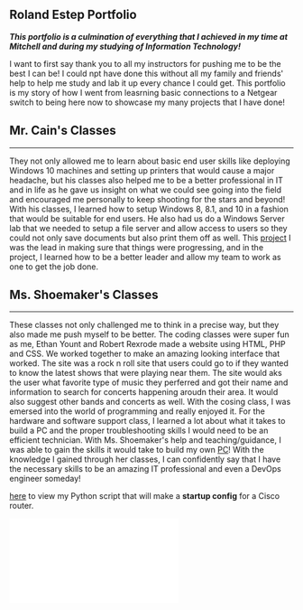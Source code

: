 Roland Estep Portfolio
-------------------------

***This portfolio is a culmination of everything that I achieved in my time at Mitchell and during my studying of Information Technology!***

I want to first say thank you to all my instructors for pushing me to be the best I can be!  I could npt have done this without all my family and friends' help to help me study and lab it up every chance I could get.  This portfolio is my story of how I went from leasrning basic connections to a Netgear switch to being here now to showcase my many projects that I have done!

Mr. Cain's Classes
-----------------------
-----------------------
They not only allowed me to learn about basic end user skills like deploying Windows 10 machines and setting up printers that would cause a major headache, but his classes also helped me to be a better professional in IT and in life as he gave us insight on what we could see going into the field and encouraged me personally to keep shooting for the stars and beyond!  With his classes, I learned how to setup Windows 8, 8.1, and 10 in a fashion that would be suitable for end users.  He also had us do a Windows Server lab that we needed to setup a file server and allow access to users so they could not only save documents but also print them off as well.  This [project](https://mitchellcc-my.sharepoint.com/personal/dmshoaf_students_mitchellcc_edu/_layouts/15/Doc.aspx?sourcedoc={b391466f-adb6-4058-832e-4b9459e37533}&action=edit&wd=target%28Member%20Positions.one%7C04331978-d62c-4199-a4f5-4ba02af13c45%2FPositions%7Cb6ffd398-4e44-457e-bf6d-05ef49f5b1cf%2F%29) I was the lead in making sure that things were progressing, and in the project, I learned how to be a better leader and allow my team to work as one to get the job done.

Ms. Shoemaker's Classes
------------------------
------------------------
These classes not only challenged me to think in a precise way, but they also made me push myself to be better.  The coding classes were super fun as me, Ethan Yount and Robert Rexrode made a website using HTML, PHP and CSS.  We worked together to make an amazing looking interface that worked.  The site was a rock n roll site that users could go to if they wanted to know the latest shows that were playing near them.  The site would aks the user what favorite type of music they perferred and got their name and information to search for concerts happening aroudn their area.  It would also suggest other bands and concerts as well.  With the cosing class, I was emersed into the world of programming and really enjoyed it.  For the hardware and software support class, I learned a lot about what it takes to build a PC and the proper troubleshooting skills I would need to be an efficient technician.  With Ms. Shoemaker's help and teaching/guidance, I was able to gain the skills it would take to build my own [PC]()!  With the knowledge I gained through her classes, I can confidently say that I have the necessary skills to be an amazing IT professional and even a DevOps engineer someday!

[here](https://github.com/rcestep/devnet_lab) to view my Python script that will make a **startup config** for a Cisco router.

![CCENT](images/Cisco%20Certified%20Entry%20Networking%20Technician%20certificate.pdf)
